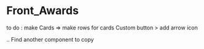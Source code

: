 # Front_Awards

to do : make Cards => make rows for cards
Custom button > add arrow icon

.. Find another component to copy
